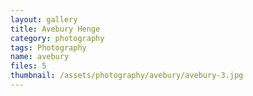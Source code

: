 ```yaml
---
layout: gallery
title: Avebury Henge
category: photography
tags: Photography
name: avebury
files: 5
thumbnail: /assets/photography/avebury/avebury-3.jpg
---
```

